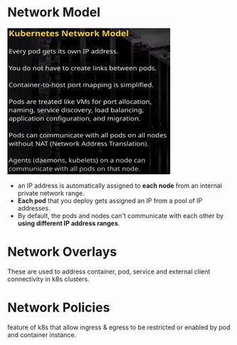 # Network Model
![Network Model](https://github.com/SunnyOswal/prep/blob/master/images/k8s-network-model.PNG)

+ an IP address is automatically assigned to **each node** from an internal private network range.
+ **Each pod** that you deploy gets assigned an IP from a pool of IP addresses.
+ By default, the pods and nodes can't communicate with each other by **using different IP address ranges**.


# Network Overlays
These are used to address container, pod, service and external client connectivity in k8s clusters.

# Network Policies
feature of k8s that allow ingress & egress to be restricted or enabled by pod and container instance.
